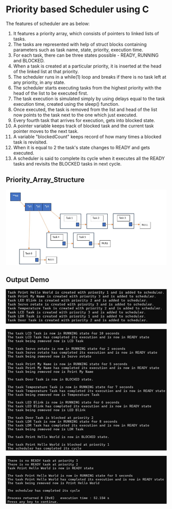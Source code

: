 
# Priority based Scheduler using C

The features of scheduler are as below:
1. It features a priority array, which consists of pointers to linked lists of tasks.
2. The tasks are represented with help of struct blocks containing parameters such as task name, state, priority, execution time.
3. For each task, there can be three states possible - READY, RUNNING and BLOCKED.
4. When a task is created at a particular priority, it is inserted at the head of the linked list at that priority. 
5. The scheduler runs in a while(1) loop and breaks if there is no task left at any priority, in any state.
6. The scheduler starts executing tasks from the highest priority with the head of the list to be executed first.
7. The task execution is simulated simply by using delays equal to the task execution time, created using the sleep() function.
8. Once executed, the task is removed from the list and head of the list now points to the task next to the one which just executed. 
9. Every fourth task that arrives for execution, gets into blocked state.
10. A pointer variable keeps track of blocked task and the current task pointer moves to the next task. 
11. A variable "blockedCount" keeps record of how many times a blocked task is revisited.
12. When it is equal to 2 the task's state changes to READY and gets executed.
13. A scheduler is said to complete its cycle when it executes all the READY tasks and revisits the BLOCKED tasks in next cycle.

## Priority_Array_Structure

![Priority_Array_Structure](https://raw.githubusercontent.com/Lalit2612/Priority-Based-Scheduler/refs/heads/master/Example_image.jpg)


## Output Demo
![Task_Creation_Log](https://raw.githubusercontent.com/Lalit2612/Priority-Based-Scheduler/refs/heads/master/Task_Creation_Log.jpg)

![First_Scheduler_Cycle](https://raw.githubusercontent.com/Lalit2612/Priority-Based-Scheduler/refs/heads/master/First_Scheduler_Cycle.jpg)

![Second_Scheduler_Cycle](https://raw.githubusercontent.com/Lalit2612/Priority-Based-Scheduler/refs/heads/master/Second_Scheduler_Cycle.jpg)

